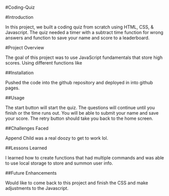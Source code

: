 #Coding-Quiz

#Introduction

In this project, we built a coding quiz from scratch using HTML, CSS, & Javascript. 
The quiz needed a timer with a subtract time function for wrong answers and function to save your name and score to a leaderboard.


#Project Overview

The goal of this project was to use JavaScript fundamentals that store high scores.
Using different functions like


##Installation

Pushed the code into the github repository and deployed in into github pages.


##Usage

The start button will start the quiz. The questions will continue until you finish or the time runs out. 
You will be able to submit your name and save your score. The retry button should take you back to the home screen.

##Challenges Faced

Append Child was a real doozy to get to work lol.

##Lessons Learned

I learned how to create functions that had multiple commands and was able to use local storage to store and summon user info.

##Future Enhancements

Would like to come back to this project and finish the CSS and make adjustments to the Javascript.




